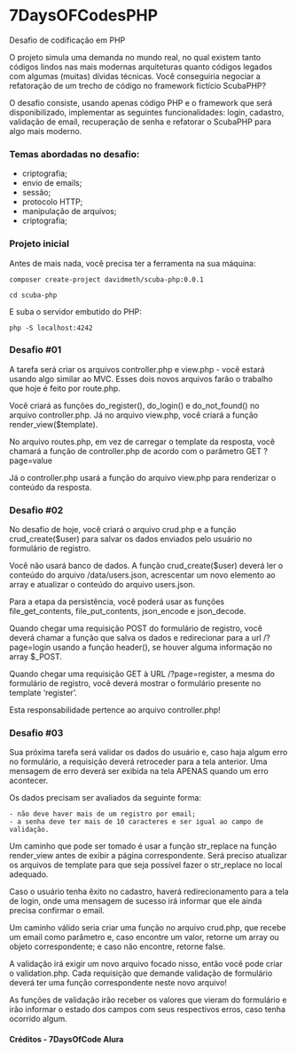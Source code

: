 # 7DaysOFCodesPHP

Desafio de codificação em PHP

O projeto simula uma demanda no mundo real, no qual existem tanto códigos lindos nas mais modernas arquiteturas quanto códigos legados com algumas (muitas) dívidas técnicas. Você conseguiria negociar a refatoração de um trecho de código no framework fictício ScubaPHP?

O desafio consiste, usando apenas código PHP e o framework que será disponibilizado, implementar as seguintes funcionalidades: login, cadastro, validação de email, recuperação de senha e refatorar o ScubaPHP para algo mais moderno.

### Temas abordadas no desafio:

- criptografia;
- envio de emails;
- sessão;
- protocolo HTTP;
- manipulação de arquivos;
- criptografia;

### Projeto inicial

Antes de mais nada, você precisa ter a ferramenta na sua máquina:

```
composer create-project davidmeth/scuba-php:0.0.1
```

```
cd scuba-php
```

E suba o servidor embutido do PHP:

```
php -S localhost:4242
```

### Desafio #01

A tarefa será criar os arquivos controller.php e view.php - você estará usando algo similar ao MVC. Esses dois novos arquivos farão o trabalho que hoje é feito por route.php.

Você criará as funções do_register(), do_login() e do_not_found() no arquivo controller.php. Já no arquivo view.php, você criará a função render_view($template).

No arquivo routes.php, em vez de carregar o template da resposta, você chamará a função de controller.php de acordo com o parâmetro GET ?page=value

Já o controller.php usará a função do arquivo view.php para renderizar o conteúdo da resposta.

### Desafio #02

No desafio de hoje, você criará o arquivo crud.php e a função crud_create($user) para salvar os dados enviados pelo usuário no formulário de registro.

Você não usará banco de dados. A função crud_create($user) deverá ler o conteúdo do arquivo /data/users.json, acrescentar um novo elemento ao array e atualizar o conteúdo do arquivo users.json.

Para a etapa da persistência, você poderá usar as funções file_get_contents, file_put_contents, json_encode e json_decode.

Quando chegar uma requisição POST do formulário de registro, você deverá chamar a função que salva os dados e redirecionar para a url /?page=login usando a função header(), se houver alguma informação no array $\_POST.

Quando chegar uma requisição GET à URL
/?page=register, a mesma do formulário de registro, você deverá mostrar o formulário presente no template ‘register’.

Esta responsabilidade pertence ao arquivo controller.php!

### Desafio #03

Sua próxima tarefa será validar os dados do usuário e, caso haja algum erro no formulário, a requisição deverá retroceder para a tela anterior. Uma mensagem de erro deverá ser exibida na tela APENAS quando um erro acontecer.

Os dados precisam ser avaliados da seguinte forma:

    - não deve haver mais de um registro por email;
    - a senha deve ter mais de 10 caracteres e ser igual ao campo de validação.

Um caminho que pode ser tomado é usar a função str_replace na função render_view antes de exibir a página correspondente. Será preciso atualizar os arquivos de template para que seja possível fazer o str_replace no local adequado.

Caso o usuário tenha êxito no cadastro, haverá redirecionamento para a tela de login, onde uma mensagem de sucesso irá informar que ele ainda precisa confirmar o email.

Um caminho válido seria criar uma função no arquivo crud.php, que recebe um email como parâmetro e, caso encontre um valor, retorne um array ou objeto correspondente; e caso não encontre, retorne false.

A validação irá exigir um novo arquivo focado nisso, então você pode criar o validation.php. Cada requisição que demande validação de formulário deverá ter uma função correspondente neste novo arquivo!

As funções de validação irão receber os valores que vieram do formulário e irão informar o estado dos campos com seus respectivos erros, caso tenha ocorrido algum.

#### Créditos - 7DaysOfCode Alura
